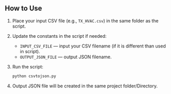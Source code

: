 ## How to Use

1. Place your input CSV file (e.g., `TX_HVAC.csv`) in the same folder as the script.

2. Update the constants in the script if needed:
   - `INPUT_CSV_FILE` — input your CSV filename (if it is different than used in script).
   - `OUTPUT_JSON_FILE` — output JSON filename.

3. Run the script:
   ```bash
   python csvtojson.py

4. Output JSON file will be created in the same project folder/Directory.